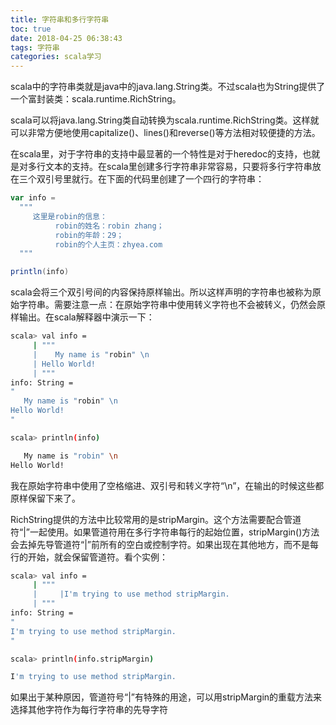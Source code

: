 ```yaml
---
title: 字符串和多行字符串
toc: true
date: 2018-04-25 06:38:43
tags: 字符串
categories: scala学习
---
```



scala中的字符串类就是java中的java.lang.String类。不过scala也为String提供了一个富封装类：scala.runtime.RichString。  

scala可以将java.lang.String类自动转换为scala.runtime.RichString类。这样就可以非常方便地使用capitalize()、lines()和reverse()等方法相对较便捷的方法。  

在scala里，对于字符串的支持中最显著的一个特性是对于heredoc的支持，也就是对多行文本的支持。在scala里创建多行字符串非常容易，只要将多行字符串放在三个双引号里就行。在下面的代码里创建了一个四行的字符串：  
```scala
var info =
  """
     这里是robin的信息：
          robin的姓名：robin zhang；
          robin的年龄：29；
          robin的个人主页：zhyea.com
  """

println(info)
```
scala会将三个双引号间的内容保持原样输出。所以这样声明的字符串也被称为原始字符串。需要注意一点：在原始字符串中使用转义字符也不会被转义，仍然会原样输出。在scala解释器中演示一下：
```bash
scala> val info =
     | """
     |    My name is "robin" \n
     | Hello World!
     | """
info: String =
"
   My name is "robin" \n
Hello World!
"

scala> println(info)

   My name is "robin" \n
Hello World!
```
我在原始字符串中使用了空格缩进、双引号和转义字符“\n”，在输出的时候这些都原样保留下来了。  

RichString提供的方法中比较常用的是stripMargin。这个方法需要配合管道符“|”一起使用。如果管道符用在多行字符串每行的起始位置，stripMargin()方法会去掉先导管道符“|”前所有的空白或控制字符。如果出现在其他地方，而不是每行的开始，就会保留管道符。看个实例：
```bash
scala> val info =
     | """
     |     |I'm trying to use method stripMargin.
     | """
info: String =
"
I'm trying to use method stripMargin.
"

scala> println(info.stripMargin)

I'm trying to use method stripMargin.

```

如果出于某种原因，管道符号“|”有特殊的用途，可以用stripMargin的重载方法来选择其他字符作为每行字符串的先导字符